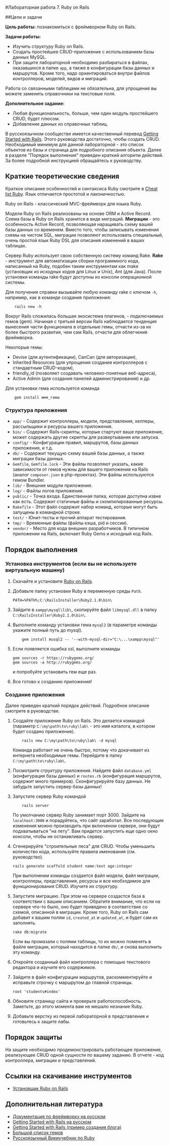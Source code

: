 #Лабораторная работа 7. Ruby on Rails

##Цели и задачи

**Цель работы:** познакомиться с фреймворком Ruby on Rails.

**Задачи работы:**
- Изучить структуру Ruby on Rails.
- Создать простейшее CRUD-приложение с использованием базы данных MySQL.
- При защите лабораторной необходимо разбираться в файлах, оказавшихся в папке `app`, а также в конфигурации базы данных и маршрутов. Кроме того, надо ориентироваться внутри файлов контроллеров, моделей, видов и миграций.	

Работа со связанными таблицами не обязательна, для упрощения вы можете заменить справочники на текстовые поля.

**Дополнительное задание:**
- Любая функциональность, больше, чем один модуль простейшего CRUD, будет плюсом.
- Добавление данных из справочных таблиц.

В русскоязычном сообществе имеется качественный перевод [Getting Started with Rails](http://rusrails.ru/getting-started-with-rails). Этого руководства достаточно, чтобы создать CRUD. Необходимый минимум для данной лабораторной - это список объектов из базы и страница для подробного описания объекта. Далее в разделе "Порядок выполнения" приведен краткий алгоритм действий. За более подробной инструкцией обращайтесь к руководству.

## Краткие теоретические сведения

Краткое описание особенностей и синтаксиса Ruby смотрите в [Cheat list Ruby](/mesdt/course/wiki/Cheat-list-Ruby). Язык отличается простотой и лаконичностью.

Ruby on Rails - классический MVC-фреймворк для языка Ruby.

Модели Ruby on Rails реализованы на основе ORM и Active Record. Схема базы в Ruby on Rails хранится в виде миграций. **Миграции** - это особенность Active Record, позволяющая наращивать схему вашей базы данных со временем. Вместо того, чтобы записывать изменения схемы на чистом SQL, миграции позволяют использовать специальный, очень простой язык Ruby DSL для описания изменений в ваших таблицах.

Сервер Ruby использует свою собственную систему команд Rake. **Rake** - инструмент для автоматизации сборки программного кода, написанный на Ruby, подобен таким инструментам как make (установщик из исходных кодов для Linux и Unix), Ant (для Java). После установки команды rake будут доступны из консоли операционной системы.

Для получения справки вызывайте любую команду rake с ключом `-h`, например, как в команде создания приложения:

```
	rails new -h
```

Вокруг Rails сложилась большая экосистема плагинов, - подключаемых гемов (gem). Начиная с третьей версии Rails наблюдается тенденция вынесения части функционала в отдельные гемы, отчасти из-за их более быстрого развития, чем сам Rails, отчасти для облегчения фреймворка.

Некоторые гемы: 
- Devise (для аутентификации), CanCan (для авторизации),
- Inherited Resources (для упрощения создания контроллеров с стандартным CRUD-кодом),
- friendly_id (позволяет создавать человеко-понятные веб-адреса), 
- Active Admin (для создания панелей администрирования) и др.

Для установки гема используется команда

```
	gem install имя_гема
```
	
### Структура приложения
* `app/` -	Содержит контроллеры, модели, представления, хелперы, рассыльщики и ресурсы вашего приложения. 
* `bin/` -	Содержит Rails-скрипты, которые стартуют ваше приложение, может содержать другие скрипты для развертывания или запуска. 
* `config/` -	Конфигурации правил, маршрутов, базы данных приложения, и т.д.  
* `db/` -	Содержит текущую схему вашей базы данных, а также миграции базы данных. 
* `Gemfile`, `Gemfile.lock` -	Эти файлы позволяют указать, какие зависимости от гемов нужны для вашего приложения на Rails (аналог `composer.json` в php-проектах). Эти файлы используются гемом Bundler. 
* `lib/` -	Внешние модули приложения.
* `log/` - 	Файлы логов приложения.
* `public/` -	Точка входа. Единственная папка, которая доступна извне как есть. Содержит статичные файлы и скомпилированные ресурсы.
* `Rakefile` - Этот файл содержит набор команд, которые могут быть запущены в командной строке.
* `test/` -	Юнит-тесты и прочий аппарат тестирования. 
* `tmp/` -	Временные файлы (файлы кэша, pid и сессии).
* `vendor/` -	Место для кода внешних разработчиков. В типичном приложении на Rails, включает Ruby Gems и исходный код Rails.

## Порядок выполнения

### Установка инструментов (если вы не используете виртуальную машину)

1. Скачайте и установите [Ruby on Rails](http://railsinstaller.org/ru-RU). 
1. Добавьте папку установки Ruby в переменную среды `Path`.

	```
	PATH=%PATH%;C:\RailsInstaller\Ruby2.1.0\bin\
	```
1. Зайдите в `xampp\mysql\lib\`, скопируйте файл `libmysql.dll` в папку `C:\RailsInstaller\Ruby2.1.0\bin\`. 
1. Выполните команду установки гема `mysql2` (в параметре команды укажите полный путь до mysql).
	
	```
		gem install musql2 -- '--with-mysql-dir="C:\...\xampp\mysql"'
	```

1. Если появляется ошибка ssl, выполните команды

	```	
    gem sources -r https://rubygems.org/
    gem sources -a http://rubygems.org/

	```

	и попробуйте установить гем еще раз.
	
1. Все готово к созданию приложения!

### Создание приложения

Далее приведен краткий порядок действий. Подробное описание смотрите в руководстве.

1. Создайте приложение Ruby on Rails. Это делается командой (параметр `C:\my\path\to\ruby\lab\` - это имя каталога, в котором будет создано приложение).
	
	```
		rails new C:\my\path\to\ruby\lab\ -d mysql
	```
	
	Команда работает не очень быстро, потому что докачивает из интернета необходимые гемы. Перейдите в папку `C:\my\path\to\ruby\lab\`.
	
1. Посмотрите структуру приложения. Найдите файл `database.yml` (конфигурация базы данных) и `routes.rb` (конфигурация маршрутов, содержит много примеров). Сконфигурируйте базу данных. Не забудьте запустить сервер базы данных!
1. Запустите сервер Ruby командой 
	
	```
		rails server
	```
	
	По умолчанию сервер Ruby занимает порт 3000. Зайдите на `localhost:3000` и порадуйтесь, что сайт заработал. Все последующие изменения можно производить при включеном сервере, они будут подхватываться "на лету". Вам придется запустить еще одно окно консоли, чтобы не останавливать сервер.
	
1. Сгенерируйте "строительные леса" для CRUD. Чтобы уменьшить количество кода, используйте правила именования (см. руководство).
	
	```
	rails generate scaffold student name:text age:integer
	```
	
	При выполнении команды создается файл модели, файл миграции, контроллеры, представления, ресурсы и все необходимое для функционирования CRUD. Изучите их структуру.	
1. Запустите миграцию. При этом на сервере создастся база в соответствии с вашим описанием. Обратите внимание, что если на сервере что-то было, оно будет приведено в соответствие со схемой, описанной в миграции. Кроме того, Ruby on Rails сам добавит к вашим полям `id`, `created_at` и `updated_at`, и будет сам их заполнять.	
	
	```
	rake db:migrate
	```

	Если вы промазали с полями таблицы, то их можно поменять в файле миграции, который находится в папке `db/`, и снова выполнить эту команду.
	
1. Откройте созданный файл контроллера с помощью текстового редактора и изучите его содержимое.
1. Зайдите в файл конфигурации маршрутов, раскомментируйте и исправьте строчку с маршрутом до главной страницы.
	
	```
	root 'students#index'
	```

1. Обновите страницу сайта и проверьте работоспособность. Заметьте, до этого момента вам не мешало незнание Ruby.
1. Добавьте верстку из первой лабораторной в представления и готовьтесь к защите лабы.

## Порядок защиты
На защите необходимо продемонстрировать работающее приложение, реализующее CRUD одной сущности по вашему заданию. В отчете - код контроллера, миграции и представлений.

## Ссылки на скачивание инструментов
- [Установщик Ruby on Rails](http://railsinstaller.org/ru-RU)

## Дополнительная литература
- [Документация по фреймворку на русском](http://rusrails.ru/)
- [Getting Started with Rails на русском](http://rusrails.ru/getting-started-with-rails)
- [Getting Started with Rails (пример создания блога)](http://guides.rubyonrails.org/getting\_started.html)
- [Большой список гемов](https://rubygems.org)
- [Русскоязычный Викиучебник по Ruby](http://ru.wikibooks.org/wiki/Ruby)
